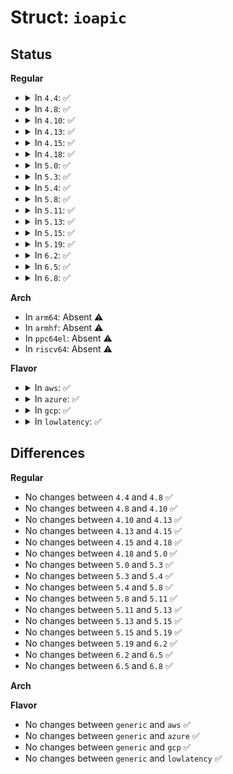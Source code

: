 # Struct: <code>ioapic</code>

## Status
<b>Regular</b>
<ul>
<li>
<details>
<summary>In <code>4.4</code>: ✅</summary>

```c
struct ioapic {
    int nr_registers;
    struct IO_APIC_route_entry *saved_registers;
    struct mpc_ioapic mp_config;
    struct mp_ioapic_gsi gsi_config;
    struct ioapic_domain_cfg irqdomain_cfg;
    struct irq_domain *irqdomain;
    struct resource *iomem_res;
};
```
</details>
</li>
<li>
<details>
<summary>In <code>4.8</code>: ✅</summary>

```c
struct ioapic {
    int nr_registers;
    struct IO_APIC_route_entry *saved_registers;
    struct mpc_ioapic mp_config;
    struct mp_ioapic_gsi gsi_config;
    struct ioapic_domain_cfg irqdomain_cfg;
    struct irq_domain *irqdomain;
    struct resource *iomem_res;
};
```
</details>
</li>
<li>
<details>
<summary>In <code>4.10</code>: ✅</summary>

```c
struct ioapic {
    int nr_registers;
    struct IO_APIC_route_entry *saved_registers;
    struct mpc_ioapic mp_config;
    struct mp_ioapic_gsi gsi_config;
    struct ioapic_domain_cfg irqdomain_cfg;
    struct irq_domain *irqdomain;
    struct resource *iomem_res;
};
```
</details>
</li>
<li>
<details>
<summary>In <code>4.13</code>: ✅</summary>

```c
struct ioapic {
    int nr_registers;
    struct IO_APIC_route_entry *saved_registers;
    struct mpc_ioapic mp_config;
    struct mp_ioapic_gsi gsi_config;
    struct ioapic_domain_cfg irqdomain_cfg;
    struct irq_domain *irqdomain;
    struct resource *iomem_res;
};
```
</details>
</li>
<li>
<details>
<summary>In <code>4.15</code>: ✅</summary>

```c
struct ioapic {
    int nr_registers;
    struct IO_APIC_route_entry *saved_registers;
    struct mpc_ioapic mp_config;
    struct mp_ioapic_gsi gsi_config;
    struct ioapic_domain_cfg irqdomain_cfg;
    struct irq_domain *irqdomain;
    struct resource *iomem_res;
};
```
</details>
</li>
<li>
<details>
<summary>In <code>4.18</code>: ✅</summary>

```c
struct ioapic {
    int nr_registers;
    struct IO_APIC_route_entry *saved_registers;
    struct mpc_ioapic mp_config;
    struct mp_ioapic_gsi gsi_config;
    struct ioapic_domain_cfg irqdomain_cfg;
    struct irq_domain *irqdomain;
    struct resource *iomem_res;
};
```
</details>
</li>
<li>
<details>
<summary>In <code>5.0</code>: ✅</summary>

```c
struct ioapic {
    int nr_registers;
    struct IO_APIC_route_entry *saved_registers;
    struct mpc_ioapic mp_config;
    struct mp_ioapic_gsi gsi_config;
    struct ioapic_domain_cfg irqdomain_cfg;
    struct irq_domain *irqdomain;
    struct resource *iomem_res;
};
```
</details>
</li>
<li>
<details>
<summary>In <code>5.3</code>: ✅</summary>

```c
struct ioapic {
    int nr_registers;
    struct IO_APIC_route_entry *saved_registers;
    struct mpc_ioapic mp_config;
    struct mp_ioapic_gsi gsi_config;
    struct ioapic_domain_cfg irqdomain_cfg;
    struct irq_domain *irqdomain;
    struct resource *iomem_res;
};
```
</details>
</li>
<li>
<details>
<summary>In <code>5.4</code>: ✅</summary>

```c
struct ioapic {
    int nr_registers;
    struct IO_APIC_route_entry *saved_registers;
    struct mpc_ioapic mp_config;
    struct mp_ioapic_gsi gsi_config;
    struct ioapic_domain_cfg irqdomain_cfg;
    struct irq_domain *irqdomain;
    struct resource *iomem_res;
};
```
</details>
</li>
<li>
<details>
<summary>In <code>5.8</code>: ✅</summary>

```c
struct ioapic {
    int nr_registers;
    struct IO_APIC_route_entry *saved_registers;
    struct mpc_ioapic mp_config;
    struct mp_ioapic_gsi gsi_config;
    struct ioapic_domain_cfg irqdomain_cfg;
    struct irq_domain *irqdomain;
    struct resource *iomem_res;
};
```
</details>
</li>
<li>
<details>
<summary>In <code>5.11</code>: ✅</summary>

```c
struct ioapic {
    int nr_registers;
    struct IO_APIC_route_entry *saved_registers;
    struct mpc_ioapic mp_config;
    struct mp_ioapic_gsi gsi_config;
    struct ioapic_domain_cfg irqdomain_cfg;
    struct irq_domain *irqdomain;
    struct resource *iomem_res;
};
```
</details>
</li>
<li>
<details>
<summary>In <code>5.13</code>: ✅</summary>

```c
struct ioapic {
    int nr_registers;
    struct IO_APIC_route_entry *saved_registers;
    struct mpc_ioapic mp_config;
    struct mp_ioapic_gsi gsi_config;
    struct ioapic_domain_cfg irqdomain_cfg;
    struct irq_domain *irqdomain;
    struct resource *iomem_res;
};
```
</details>
</li>
<li>
<details>
<summary>In <code>5.15</code>: ✅</summary>

```c
struct ioapic {
    int nr_registers;
    struct IO_APIC_route_entry *saved_registers;
    struct mpc_ioapic mp_config;
    struct mp_ioapic_gsi gsi_config;
    struct ioapic_domain_cfg irqdomain_cfg;
    struct irq_domain *irqdomain;
    struct resource *iomem_res;
};
```
</details>
</li>
<li>
<details>
<summary>In <code>5.19</code>: ✅</summary>

```c
struct ioapic {
    int nr_registers;
    struct IO_APIC_route_entry *saved_registers;
    struct mpc_ioapic mp_config;
    struct mp_ioapic_gsi gsi_config;
    struct ioapic_domain_cfg irqdomain_cfg;
    struct irq_domain *irqdomain;
    struct resource *iomem_res;
};
```
</details>
</li>
<li>
<details>
<summary>In <code>6.2</code>: ✅</summary>

```c
struct ioapic {
    int nr_registers;
    struct IO_APIC_route_entry *saved_registers;
    struct mpc_ioapic mp_config;
    struct mp_ioapic_gsi gsi_config;
    struct ioapic_domain_cfg irqdomain_cfg;
    struct irq_domain *irqdomain;
    struct resource *iomem_res;
};
```
</details>
</li>
<li>
<details>
<summary>In <code>6.5</code>: ✅</summary>

```c
struct ioapic {
    int nr_registers;
    struct IO_APIC_route_entry *saved_registers;
    struct mpc_ioapic mp_config;
    struct mp_ioapic_gsi gsi_config;
    struct ioapic_domain_cfg irqdomain_cfg;
    struct irq_domain *irqdomain;
    struct resource *iomem_res;
};
```
</details>
</li>
<li>
<details>
<summary>In <code>6.8</code>: ✅</summary>

```c
struct ioapic {
    int nr_registers;
    struct IO_APIC_route_entry *saved_registers;
    struct mpc_ioapic mp_config;
    struct mp_ioapic_gsi gsi_config;
    struct ioapic_domain_cfg irqdomain_cfg;
    struct irq_domain *irqdomain;
    struct resource *iomem_res;
};
```
</details>
</li>
</ul>
<b>Arch</b>
<ul>
<li>
In <code>arm64</code>: Absent ⚠️
</li>
<li>
In <code>armhf</code>: Absent ⚠️
</li>
<li>
In <code>ppc64el</code>: Absent ⚠️
</li>
<li>
In <code>riscv64</code>: Absent ⚠️
</li>
</ul>
<b>Flavor</b>
<ul>
<li>
<details>
<summary>In <code>aws</code>: ✅</summary>

```c
struct ioapic {
    int nr_registers;
    struct IO_APIC_route_entry *saved_registers;
    struct mpc_ioapic mp_config;
    struct mp_ioapic_gsi gsi_config;
    struct ioapic_domain_cfg irqdomain_cfg;
    struct irq_domain *irqdomain;
    struct resource *iomem_res;
};
```
</details>
</li>
<li>
<details>
<summary>In <code>azure</code>: ✅</summary>

```c
struct ioapic {
    int nr_registers;
    struct IO_APIC_route_entry *saved_registers;
    struct mpc_ioapic mp_config;
    struct mp_ioapic_gsi gsi_config;
    struct ioapic_domain_cfg irqdomain_cfg;
    struct irq_domain *irqdomain;
    struct resource *iomem_res;
};
```
</details>
</li>
<li>
<details>
<summary>In <code>gcp</code>: ✅</summary>

```c
struct ioapic {
    int nr_registers;
    struct IO_APIC_route_entry *saved_registers;
    struct mpc_ioapic mp_config;
    struct mp_ioapic_gsi gsi_config;
    struct ioapic_domain_cfg irqdomain_cfg;
    struct irq_domain *irqdomain;
    struct resource *iomem_res;
};
```
</details>
</li>
<li>
<details>
<summary>In <code>lowlatency</code>: ✅</summary>

```c
struct ioapic {
    int nr_registers;
    struct IO_APIC_route_entry *saved_registers;
    struct mpc_ioapic mp_config;
    struct mp_ioapic_gsi gsi_config;
    struct ioapic_domain_cfg irqdomain_cfg;
    struct irq_domain *irqdomain;
    struct resource *iomem_res;
};
```
</details>
</li>
</ul>

## Differences
<b>Regular</b>
<ul>
<li>
No changes between <code>4.4</code> and <code>4.8</code> ✅
</li>
<li>
No changes between <code>4.8</code> and <code>4.10</code> ✅
</li>
<li>
No changes between <code>4.10</code> and <code>4.13</code> ✅
</li>
<li>
No changes between <code>4.13</code> and <code>4.15</code> ✅
</li>
<li>
No changes between <code>4.15</code> and <code>4.18</code> ✅
</li>
<li>
No changes between <code>4.18</code> and <code>5.0</code> ✅
</li>
<li>
No changes between <code>5.0</code> and <code>5.3</code> ✅
</li>
<li>
No changes between <code>5.3</code> and <code>5.4</code> ✅
</li>
<li>
No changes between <code>5.4</code> and <code>5.8</code> ✅
</li>
<li>
No changes between <code>5.8</code> and <code>5.11</code> ✅
</li>
<li>
No changes between <code>5.11</code> and <code>5.13</code> ✅
</li>
<li>
No changes between <code>5.13</code> and <code>5.15</code> ✅
</li>
<li>
No changes between <code>5.15</code> and <code>5.19</code> ✅
</li>
<li>
No changes between <code>5.19</code> and <code>6.2</code> ✅
</li>
<li>
No changes between <code>6.2</code> and <code>6.5</code> ✅
</li>
<li>
No changes between <code>6.5</code> and <code>6.8</code> ✅
</li>
</ul>
<b>Arch</b>
<ul>
</ul>
<b>Flavor</b>
<ul>
<li>
No changes between <code>generic</code> and <code>aws</code> ✅
</li>
<li>
No changes between <code>generic</code> and <code>azure</code> ✅
</li>
<li>
No changes between <code>generic</code> and <code>gcp</code> ✅
</li>
<li>
No changes between <code>generic</code> and <code>lowlatency</code> ✅
</li>
</ul>

